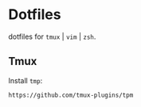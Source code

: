 # Dotfiles
dotfiles for `tmux` | `vim` | `zsh`.

## Tmux
Install `tmp`:

`https://github.com/tmux-plugins/tpm`
